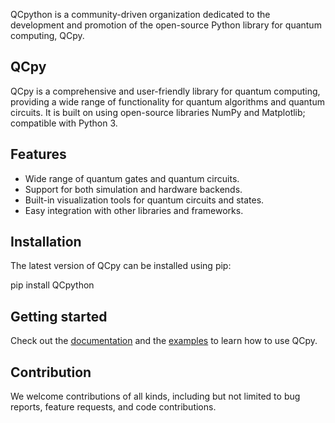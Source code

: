 QCpython is a community-driven organization dedicated to the development and promotion of the open-source Python library for quantum computing, QCpy. 

## QCpy

QCpy is a comprehensive and user-friendly library for quantum computing, providing a wide range of functionality for quantum algorithms and quantum circuits. It is built on using open-source libraries NumPy and Matplotlib; compatible with Python 3.

## Features

- Wide range of quantum gates and quantum circuits.
- Support for both simulation and hardware backends.
- Built-in visualization tools for quantum circuits and states.
- Easy integration with other libraries and frameworks.

## Installation

The latest version of QCpy can be installed using pip:

pip install QCpython

## Getting started

Check out the [documentation](https://github.com/QCpython/QCpy/blob/main/README.md) and the [examples](https://github.com/QCpython/QCpy/tree/main/examples) to learn how to use QCpy.

## Contribution

We welcome contributions of all kinds, including but not limited to bug reports, feature requests, and code contributions.
